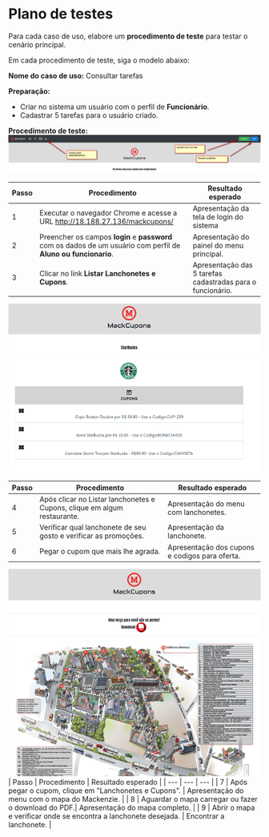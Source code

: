 # Plano de testes

Para cada caso de uso, elabore um **procedimento de teste** para testar o cenário principal.

Em cada procedimento de teste, siga o modelo abaixo:

**Nome do caso de uso:** Consultar tarefas

**Preparação:**

* Criar no sistema um usuário com o perfil de **Funcionário**.
* Cadastrar 5 tarefas para o usuário criado.

**Procedimento de teste:**
![](LoginMack.png)

| Passo | Procedimento | Resultado esperado |
| --- | --- | --- |
| 1 | Executar o navegador Chrome e acesse a URL http://18.188.27.136/mackcupons/ | Apresentação da tela de login do sistema | 
| 2 | Preencher os campos **login** e **password** com os dados de um usuário com perfil de **Aluno ou funcionario**. | Apresentação do painel do menu principal. |
| 3 | Clicar no link **Listar Lanchonetes e Cupons**. | Apresentação das 5 tarefas cadastradas para o funcionário. |

![](Cupons.png)

| Passo | Procedimento | Resultado esperado |
| --- | --- | --- |
| 4 | Após clicar no Listar lanchonetes e Cupons, clique em algum restaurante. | Apresentação do menu com lanchonetes. | 
| 5 | Verificar qual lanchonete de seu gosto e verificar as promoções.| Apresentação da lanchonete. |
| 6 | Pegar o cupom que mais lhe agrada. | Apresentação dos cupons e codigos para oferta. |

![](MapaDoMackenzie.png)
| Passo | Procedimento | Resultado esperado |
| --- | --- | --- |
| 7 | Após pegar o cupom, clique em "Lanchonetes e Cupons". | Apresentação do menu com o mapa do Mackenzie. | 
| 8 | Aguardar o mapa carregar ou fazer o download do PDF.| Apresentação do mapa completo. |
| 9 | Abrir o mapa e verificar onde se encontra a lanchonete desejada. | Encontrar a lanchonete. |
